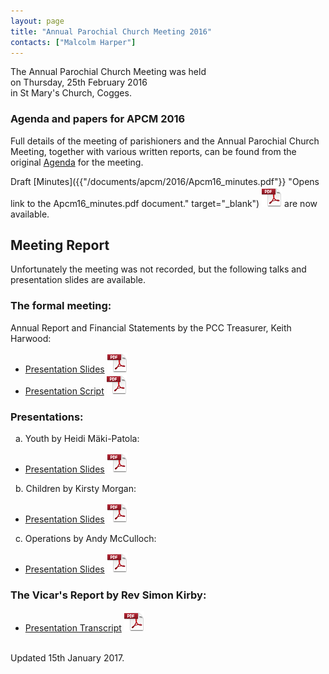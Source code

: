 ```yaml
---
layout: page
title: "Annual Parochial Church Meeting 2016"
contacts: ["Malcolm Harper"]
---
```


The Annual Parochial Church Meeting was held<br>
on Thursday, 25th February 2016<br>
in St Mary's Church, Cogges.

### Agenda and papers for APCM 2016

Full details of the meeting of parishioners and the Annual Parochial Church Meeting, together with various written reports, can be found
from the original [Agenda](agenda.html "Opens link to the 'Agenda and papers for APCM 2016' page") for the meeting.

Draft [Minutes]({{"/documents/apcm/2016/Apcm16_minutes.pdf"}} "Opens link to the Apcm16_minutes.pdf document." target="_blank") ![PDF](/images/pdficon_large.png) are now available.

## Meeting Report

Unfortunately the meeting was not recorded, but the following talks and presentation slides are available.

### The formal meeting:

Annual Report and Financial Statements by the PCC Treasurer, Keith Harwood:
- [Presentation Slides](/documents/APCM-2016-02-25-slides-Treasurer.pdf) ![PDF](/images/pdficon_large.png)
- [Presentation Script](/documents/APCM-2016-02-25-talk-Treasurer.pdf) ![PDF](/images/pdficon_large.png)

### Presentations:

&nbsp;&nbsp;a. Youth by Heidi Mäki-Patola:
- [Presentation Slides](/documents/APCM-2016-02-25-slides-Youth.pdf) ![PDF](/images/pdficon_large.png)

&nbsp;&nbsp;b. Children by Kirsty Morgan:
- [Presentation Slides](/documents/APCM-2016-02-25-slides-Children.pdf) ![PDF](/images/pdficon_large.png)

&nbsp;&nbsp;c. Operations by Andy McCulloch:
- [Presentation Slides](/documents/APCM-2016-02-25-slides-Operations.pdf) ![PDF](/images/pdficon_large.png)

### The Vicar's Report by Rev Simon Kirby:
- [Presentation Transcript](/documents/APCM-2016-02-25-talk-Vicar.pdf) ![PDF](/images/pdficon_large.png)

<br>
<span>Updated 15th January 2017.</span>
